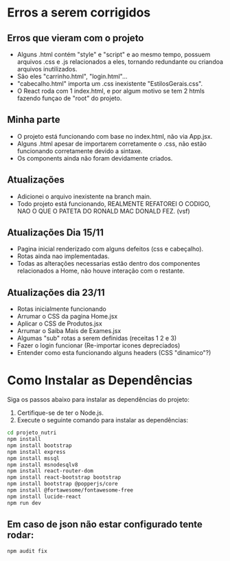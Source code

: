 # Erros a serem corrigidos

## Erros que vieram com o projeto
- Alguns .html contém "style" e "script" e ao mesmo tempo, possuem arquivos .css e .js relacionados a eles, tornando redundante ou criandoa arquivos inutilizados.
- São eles "carrinho.html", "login.html"...
- "cabecalho.html" importa um .css inexistente "EstilosGerais.css".
- O React roda com 1 index.html, e por algum motivo se tem 2 htmls fazendo funçao de "root" do projeto.

## Minha parte
- O projeto está funcionando com base no index.html, não via App.jsx.
- Alguns .html apesar de importarem corretamente o .css, não estão funcionando corretamente devido a sintaxe.
- Os components ainda não foram devidamente criados.

## Atualizações
- Adicionei o arquivo inexistente na branch main.
- Todo projeto está funcionando, REALMENTE REFATOREI O CODIGO, NAO O QUE O PATETA DO RONALD MAC DONALD FEZ. (vsf)

## Atualizações Dia 15/11
- Pagina inicial renderizado com alguns defeitos (css e cabeçalho).
- Rotas ainda nao implementadas.
- Todas as alterações necessarias estão dentro dos componentes relacionados a Home, não houve interação com o restante. 

## Atualizações dia 23/11
- Rotas inicialmente funcionando
- Arrumar o CSS da pagina Home.jsx
- Aplicar o CSS de Produtos.jsx
- Arrumar o Saiba Mais de Exames.jsx
- Algumas "sub" rotas a serem definidas (receitas 1 2 e 3)
- Fazer o login funcionar (Re-importar icones depreciados)
- Entender como esta funcionando alguns headers (CSS "dinamico"?)

# Como Instalar as Dependências

Siga os passos abaixo para instalar as dependências do projeto:

1. Certifique-se de ter o Node.js.
2. Execute o seguinte comando para instalar as dependências:

```bash
cd projeto_nutri
npm install
npm install bootstrap
npm install express
npm install mssql
npm install msnodesqlv8
npm install react-router-dom
npm install react-bootstrap bootstrap
npm install bootstrap @popperjs/core
npm install @fortawesome/fontawesome-free
npm install lucide-react
npm run dev

```

## Em caso de json não estar configurado tente rodar:

```bash
npm audit fix
